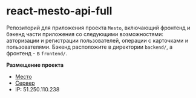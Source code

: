 # react-mesto-api-full
Репозиторий для приложения проекта `Mesto`, включающий фронтенд и бэкенд части приложения со следующими возможностями: авторизации и регистрации пользователей, операции с карточками и пользователями. Бэкенд расположите в директории `backend/`, а фронтенд - в `frontend/`. 

**Размещение проекта**
* [Место](https://pivovarova.pro.nomoredomains.xyz/)
* [Сервер](https://api.pivovarova.pro.nomoredomains.xyz/)
* IP: 51.250.110.238
